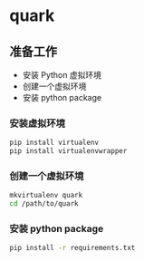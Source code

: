 # quark


## 准备工作

- 安装 Python 虚拟环境
- 创建一个虚拟环境
- 安装 python package


### 安装虚拟环境

```bash
pip install virtualenv
pip install virtualenvwrapper
```

### 创建一个虚拟环境
```bash
mkvirtualenv quark
cd /path/to/quark
```

### 安装 python package
```bash
pip install -r requirements.txt 
```

